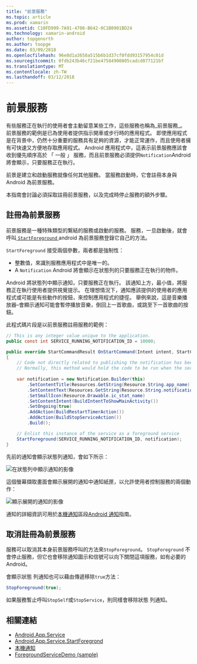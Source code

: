 ```yaml
---
title: "前景服務"
ms.topic: article
ms.prod: xamarin
ms.assetid: C10FD999-7A91-4708-B642-0C1B0901BD24
ms.technology: xamarin-android
author: topgenorth
ms.author: toopge
ms.date: 03/09/2018
ms.openlocfilehash: 96e8d1a3658a515b6b1d37cf0fdd93157954c01d
ms.sourcegitcommit: 0fdb243b46cf21be47584900805cadcd077121bf
ms.translationtype: MT
ms.contentlocale: zh-TW
ms.lasthandoff: 03/12/2018
---
```

# <a name="foreground-services"></a>前景服務

有些服務正在執行的使用者會主動留意某些工作，這些服務也稱為_前景服務_。 前景服務的範例是已為使用者提供指示開車或步行時的應用程式。 即使應用程式是在背景中，仍然十分重要的服務具有足夠的資源，才能正常運作，而且使用者擁有可快速又方便地存取應用程式。 Android 應用程式中，這表示前景服務應該會收到優先順序高於 「 一般 」 服務，而且前景服務必須提供`Notification`Android 將會顯示，只要服務正在執行。
 
前景是建立和啟動服務就像任何其他服務。 當服務啟動時，它會註冊本身與 Android 為前景服務。
 
本指南會討論必須採取註冊前景服務，以及完成時停止服務的額外步驟。

## <a name="registering-as-a-foreground-service"></a>註冊為前景服務

前景服務是一種特殊類型的繫結的服務或啟動的服務。 服務，一旦啟動後，就會呼叫[ `StartForeground` ](https://developer.xamarin.com/api/member/Android.App.Service.StartForeground/p/System.Int32/Android.App.Notification/) android 為前景服務登錄它自己的方法。   

`StartForeground` 接受兩個參數，兩者都是強制性：
 
* 整數值，來識別服務應用程式中是唯一的。
* A `Notification` Android 將會顯示在狀態列的只要服務正在執行的物件。

Android 將狀態列中顯示通知，只要服務正在執行。 該通知上方，最小值，將服務正在執行使用者提供視覺提示。 在理想情況下，通知應該提供的使用者的應用程式或可能是有些動作的按鈕，來控制應用程式的捷徑。 舉例來說，這是音樂播放器&ndash;會顯示通知可能會暫停播放音樂，倒回上一首歌曲，或跳至下一首歌曲的按鈕。 

此程式碼片段是以前景服務註冊服務的範例：   

```csharp
// This is any integer value unique to the application.
public const int SERVICE_RUNNING_NOTIFICATION_ID = 10000;

public override StartCommandResult OnStartCommand(Intent intent, StartCommandFlags flags, int startId)
{
    // Code not directly related to publishing the notification has been omitted for clarity.
    // Normally, this method would hold the code to be run when the service is started.
    
    var notification = new Notification.Builder(this)
        .SetContentTitle(Resources.GetString(Resource.String.app_name))
        .SetContentText(Resources.GetString(Resource.String.notification_text))
        .SetSmallIcon(Resource.Drawable.ic_stat_name)
        .SetContentIntent(BuildIntentToShowMainActivity())
        .SetOngoing(true)
        .AddAction(BuildRestartTimerAction())
        .AddAction(BuildStopServiceAction())
        .Build();

    // Enlist this instance of the service as a foreground service
    StartForeground(SERVICE_RUNNING_NOTIFICATION_ID, notification);
}
```

先前的通知會顯示狀態列通知，會如下所示：

![在狀態列中顯示通知的影像](foreground-services-images/foreground-services-01.png "狀態列中顯示通知的影像")

這個螢幕擷取畫面會顯示展開的通知中通知紙匣，以允許使用者控制服務的兩個動作：

![顯示展開的通知的影像](foreground-services-images/foreground-services-02.png "顯示展開的通知的影像。")

通知的詳細資訊可用於[本機通知](~/android/app-fundamentals/notifications/local-notifications.md)區段[Android 通知](~/android/app-fundamentals/notifications/index.md)指南。

## <a name="unregistering-as-a-foreground-service"></a>取消註冊為前景服務

服務可以取消其本身前景服務呼叫的方法來`StopForeground`。 `StopForeground` 不會停止服務，但它也會移除通知圖示和信號可以向下關閉這項服務，如有必要的 Android。

會顯示狀態 列通知也可以藉由傳遞移除`true`方法： 

```csharp
StopForeground(true);
```

如果服務暫止呼叫`StopSelf`或`StopService`，則同樣會移除狀態 列通知。


## <a name="related-links"></a>相關連結

- [Android.App.Service](https://developer.xamarin.com/api/type/Android.App.Service/)
- [Android.App.Service.StartForegrond](https://developer.xamarin.com/api/member/Android.App.Service.StartForeground/p/System.Int32/Android.App.Notification/)
- [本機通知](~/android/app-fundamentals/notifications/local-notifications.md)
- [ForegroundServiceDemo (sample)](https://developer.xamarin.com/samples/monodroid/ApplicationFundamentals/ServiceSamples/ForegroundServiceDemo/)
